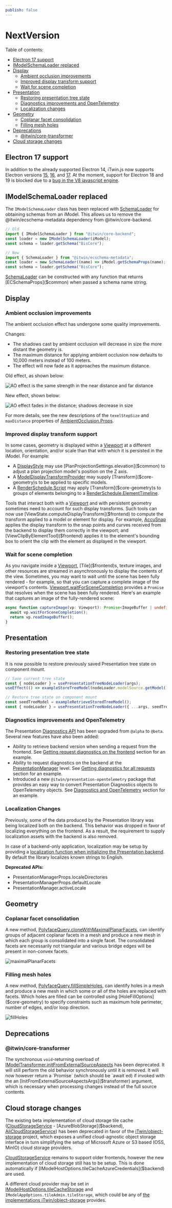 ```yaml
---
publish: false
---
```


# NextVersion

Table of contents:

- [Electron 17 support](#electron-17-support)
- [IModelSchemaLoader replaced](#imodelschemaloader-replaced)
- [Display](#display)
  - [Ambient occlusion improvements](#ambient-occlusion-improvements)
  - [Improved display transform support](#improved-display-transform-support)
  - [Wait for scene completion](#wait-for-scene-completion)
- [Presentation](#presentation)
  - [Restoring presentation tree state](#restoring-presentation-tree-state)
  - [Diagnostics improvements and OpenTelemetry](#diagnostics-improvements-and-opentelemetry)
  - [Localization changes](#localization-changes)
- [Geometry](#geometry)
  - [Coplanar facet consolidation](#coplanar-facet-consolidation)
  - [Filling mesh holes](#filling-mesh-holes)
- [Deprecations](#deprecations)
  - [@itwin/core-transformer](#itwincore-transformer)
- [Cloud storage changes](#cloud-storage-changes)

## Electron 17 support

In addition to the already supported Electron 14, iTwin.js now supports Electron versions [15](https://www.electronjs.org/blog/electron-15-0), [16](https://www.electronjs.org/blog/electron-16-0), and [17](https://www.electronjs.org/blog/electron-17-0). At the moment, support for Electron 18 and 19 is blocked due to a [bug in the V8 javascript engine](https://github.com/electron/electron/issues/35043).

## IModelSchemaLoader replaced

The `IModelSchemaLoader` class has been replaced with [SchemaLoader]($ecschema-metadata) for obtaining schemas from an iModel. This allows us to remove the @itwin/ecschema-metadata dependency from @itwin/core-backend.

```typescript
// Old
import { IModelSchemaLoader } from "@itwin/core-backend";
const loader = new IModelSchemaLoader(iModel);
const schema = loader.getSchema("BisCore");

// New
import { SchemaLoader } from "@itwin/ecschema-metadata";
const loader = new SchemaLoader((name) => iModel.getSchemaProps(name); );
const schema = loader.getSchema("BisCore");
```

[SchemaLoader]($ecschema-metadata) can be constructed with any function that returns [ECSchemaProps]($common) when passed a schema name string.

## Display

### Ambient occlusion improvements

The ambient occlusion effect has undergone some quality improvements.

Changes:

- The shadows cast by ambient occlusion will decrease in size the more distant the geometry is.
- The maximum distance for applying ambient occlusion now defaults to 10,000 meters instead of 100 meters.
- The effect will now fade as it approaches the maximum distance.

Old effect, as shown below:

![AO effect is the same strength in the near distance and far distance](./assets/AOOldDistance.png)

New effect, shown below:

![AO effect fades in the distance; shadows decrease in size](./assets/AONewDistance.png)

For more details, see the new descriptions of the `texelStepSize` and `maxDistance` properties of [AmbientOcclusion.Props]($common).

### Improved display transform support

In some cases, geometry is displayed within a [Viewport]($frontend) at a different location, orientation, and/or scale than that with which it is persisted in the iModel. For example:

- A [DisplayStyle]($backend) may use [PlanProjectionSettings.elevation]($common) to adjust a plan projection model's position on the Z axis.
- A [ModelDisplayTransformProvider]($frontend) may supply [Transform]($core-geometry)s to be applied to specific models.
- A [RenderSchedule.Script]($common) may apply [Transform]($core-geometry)s to groups of elements belonging to a [RenderSchedule.ElementTimeline]($common).

Tools that interact both with a [Viewport]($frontend) and with persistent geometry sometimes need to account for such display transforms. Such tools can now use [ViewState.computeDisplayTransform]($frontend) to compute the transform applied to a model or element for display. For example, [AccuSnap]($frontend) applies the display transform to the snap points and curves received from the backend to display them correctly in the viewport; and [ViewClipByElementTool]($frontend) applies it to the element's bounding box to orient the clip with the element as displayed in the viewport.

### Wait for scene completion

As you navigate inside a [Viewport]($frontend), [Tile]($frontend)s, texture images, and other resources are streamed in asynchronously to display the contents of the view. Sometimes, you may want to wait until the scene has been fully rendered - for example, so that you can capture a complete image of the viewport's contents. [Viewport.waitForSceneCompletion]($frontend) provides a `Promise` that resolves when the scene has been fully rendered. Here's an example that captures an image of the fully-rendered scene:

```ts
async function captureImage(vp: Viewport): Promise<ImageBuffer | undefined> {
  await vp.waitForSceneCompletion();
  return vp.readImageBuffer();
}
```

## Presentation

### Restoring presentation tree state

It is now possible to restore previously saved Presentation tree state on component mount.

```ts
// Save current tree state
const { nodeLoader } = usePresentationTreeNodeLoader(args);
useEffect(() => exampleStoreTreeModel(nodeLoader.modelSource.getModel()), []);

// Restore tree state on component mount
const seedTreeModel = exampleRetrieveStoredTreeModel();
const { nodeLoader } = usePresentationTreeNodeLoader({ ...args, seedTreeModel });
```

### Diagnostics improvements and OpenTelemetry

The Presentation [Diagnostics API](../presentation/advanced/Diagnostics.md) has been upgraded from `@alpha` to `@beta`. Several new features have also been added:

- Ability to retrieve backend version when sending a request from the frontend. See [Getting request diagnostics on the frontend](../presentation/advanced/Diagnostics.md#getting-request-diagnostics-on-the-frontend) section for an example.
- Ability to request diagnostics on the backend at the [PresentationManager]($presentation-backend) level. See [Getting diagnostics for all requests](../presentation/advanced/Diagnostics.md#getting-diagnostics-for-all-requests) section for an example.
- Introduced a new `@itwin/presentation-opentelemetry` package that provides an easy way to convert Presentation Diagnostics objects to OpenTelemetry objects. See [Diagnostics and OpenTelemetry](../presentation/advanced/Diagnostics.md#diagnostics-and-opentelemetry) section for an example.

### Localization Changes

Previously, some of the data produced by the Presentation library was being localized both on the backend. This behavior was dropped in favor of localizing everything on the frontend. As a result, the requirement to supply localization assets with the backend is also removed.

In case of a backend-only application, localization may be setup by providing a [localization function when initializing the Presentation backend](../presentation/advanced/Localization.md).  By default the library localizes known strings to English.

**Deprecated APIs:**

- PresentationManagerProps.localeDirectories
- PresentationManagerProps.defaultLocale
- PresentationManager.activeLocale

## Geometry

### Coplanar facet consolidation

A new method, [PolyfaceQuery.cloneWithMaximalPlanarFacets]($core-geometry), can identify groups of adjacent coplanar facets in a mesh and produce a new mesh in which each group is consolidated into a single facet. The consolidated facets are necessarily not triangular and various bridge edges will be present in non-convex facets.

![maximalPlanarFacets](assets/Geometry-maximalPlanarFacets.png "Mesh with many coplanar facets; new mesh with consolidation of coplanar facets")

### Filling mesh holes

A new method, [PolyfaceQuery.fillSimpleHoles]($core-geometry), can identify holes in a mesh and produce a new mesh in which some or all of the holes are replaced with facets. Which holes are filled can be controlled using [HoleFillOptions]($core-geometry) to specify constraints such as maximum hole perimeter, number of edges, and/or loop direction.

![fillHoles](assets/Geometry-fillHoles.png "Mesh with holes; All boundaries extracted from surface, including outer boundary; Mesh with holes filled")

## Deprecations

### @itwin/core-transformer

The synchronous `void`-returning overload of [IModelTransformer.initFromExternalSourceAspects]($transformer) has been deprecated. It will still perform the old behavior synchronously until it is removed. It will now however return a `Promise` (which should be `await`ed) if invoked with the an [InitFromExternalSourceAspectsArgs]($transformer) argument, which is necessary when processing changes instead of the full source contents.

## Cloud storage changes

The existing beta implementation of cloud storage tile cache ([CloudStorageService]($backend) - [AzureBlobStorage]($backend), [AliCloudStorageService]($backend)) has been deprecated in favor of the [iTwin/object-storage](https://github.com/iTwin/object-storage) project, which exposes a unified cloud-agnostic object storage interface in turn simplifying the setup of Microsoft Azure or S3 based (OSS, MinIO) cloud storage providers.

[CloudStorageService]($backend) remains to support older frontends, however the new implementation of cloud storage still has to be setup. This is done automatically if [IModelHostOptions.tileCacheAzureCredentials]($backend) are used.

A different cloud provider may be set in [IModelHostOptions.tileCacheStorage]($backend) and `IModelAppOptions.tileAdmin.tileStorage`, which could be any of [the implementations iTwin/object-storage](https://github.com/iTwin/object-storage/tree/main/storage) provides.
